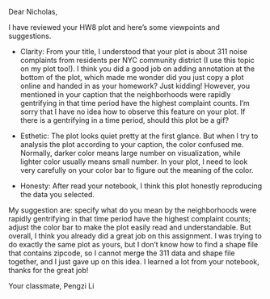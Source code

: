 Dear Nicholas,

I have reviewed your HW8 plot and here’s some viewpoints and suggestions.

- Clarity: From your title, I understood that your plot is about 311 noise complaints from residents per NYC community district (I use this topic on my plot too!). I think you did a good job on adding annotation at the bottom of the plot, which made me wonder did you just copy a plot online and handed in as your homework? Just kidding! However, you mentioned in your caption that the neighborhoods were rapidly gentrifying in that time period have the highest complaint counts. I’m sorry that I have no idea how to observe this feature on your plot. If there is a gentrifying in a time period, should this plot be a gif?

- Esthetic: The plot looks quiet pretty at the first glance. But when I try to analysis the plot according to your caption, the color confused me. Normally, darker color means large number on visualization, while lighter color usually means small number. In your plot, I need to look very carefully on your color bar to figure out the meaning of the color. 

- Honesty: After read your notebook, I think this plot honestly reproducing the data you selected.

My suggestion are: specify what do you mean by the neighborhoods were rapidly gentrifying in that time period have the highest complaint counts; adjust the color bar to make the plot easily read and understandable. But overall, I think you already did a great job on this assignment. I was trying to do exactly the same plot as yours, but I don’t know how to find a shape file that contains zipcode, so I cannot merge the 311 data and shape file together, and I just gave up on this idea. I learned a lot from your notebook, thanks for the great job!

Your classmate, Pengzi Li
